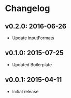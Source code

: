 # Changelog

## v0.2.0: 2016-06-26

- Update inputFormats

## v0.1.0: 2015-07-25

- Updated Boilerplate

## v0.0.1: 2015-04-11

- Initial release
